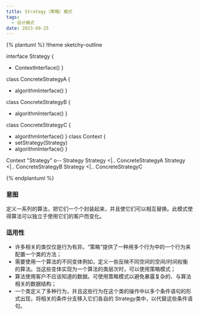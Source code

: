 ```yaml
---
title: Strategy（策略）模式
tags: 
  - 设计模式
date: 2023-09-25
---
```


{% plantuml %}
!theme sketchy-outline

interface Strategy
{
  + ContextInterface()
}

class ConcreteStrategyA
{
  + algorithmInterface()
}

class ConcreteStrategyB
{
  + algorithmInterface()
}

class ConcreteStrategyC
{
  + algorithmInterface()
}
class Context
{
  + setStrategy(Strategy)
  + algorithmInterface()
}

Context "Strategy" o-- Strategy
Strategy <|.. ConcreteStrategyA
Strategy <|.. ConcreteStrategyB
Strategy <|.. ConcreteStrategyC

{% endplantuml %}

### 意图
定义一系列的算法，把它们一个个封装起来，并且使它们可以相互替换。此模式使得算法可以独立于使用它们的客户而变化。

### 适用性
* 许多相关的类仅仅是行为有异。“策略”提供了一种用多个行为中的一个行为来配置一个类的方法；
* 需要使用一个算法的不同变体例如，定义一些反映不同空间的空间/时间权衡的算法。当这些变体实现为一个算法的类层次时，可以使用策略模式；
* 算法使用客户不应该知道的数据。可使用策略模式以避免暴露复杂的、与算法相关的数据结构；
* 一个类定义了多种行为，并且这些行为在这个类的操作中以多个条件语句的形式出现，将相关的条件分支移入它们各自的 Strategy类中，以代替这些条件语句。